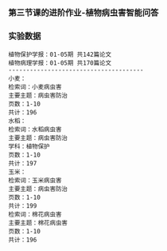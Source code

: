 ### 第三节课的进阶作业-植物病虫害智能问答  

### 实验数据
```
植物保护学报：01-05期 共142篇论文
植物病理学报：01-05期 共170篇论文
--------------------------------------
小麦：
检索词：小麦病虫害
主要主题：病虫害防治
页数：1-10
共计：196
水稻：
检索词：水稻病虫害
主要主题：病虫害防治
学科：植物保护
页数：1-10
共计：197
玉米：
检索词：玉米病虫害
主要主题：病虫害防治
页数：1-10
共计：199
检索词：棉花病虫害
主要主题：棉花病虫害
页数：1-10
共计：196
```
